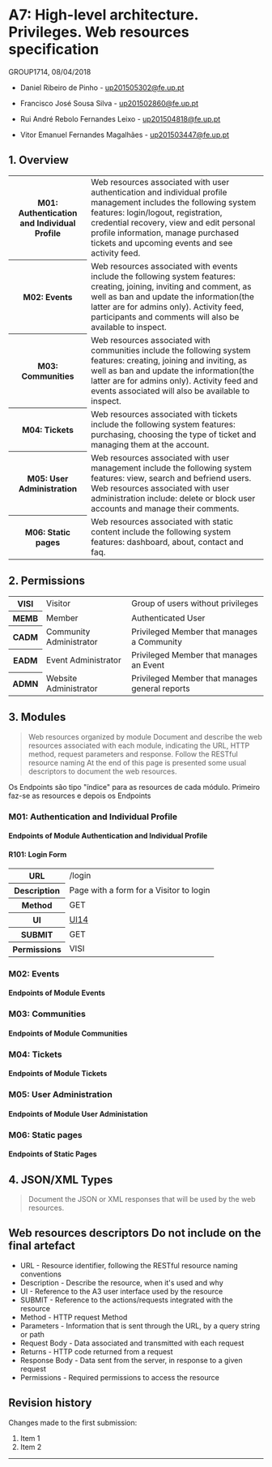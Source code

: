 # A7: High-level architecture. Privileges. Web resources specification
 
  GROUP1714, 08/04/2018

* Daniel Ribeiro de Pinho - up201505302@fe.up.pt

* Francisco José Sousa Silva - up201502860@fe.up.pt

* Rui André Rebolo Fernandes Leixo - up201504818@fe.up.pt

* Vitor Emanuel Fernandes Magalhães - up201503447@fe.up.pt


## 1. Overview


<table>
		<tr>
			<th>M01: Authentication and Individual Profile</th>
			<td>Web resources associated with user authentication and individual profile management includes the following system features: login/logout, registration, credential recovery, view and edit personal profile information, manage purchased tickets and upcoming events and see activity feed.</td>
		</tr>
		<tr>
			<th>M02: Events</th>
			<td>Web resources associated with events include the following system features: creating, joining, inviting and comment, as well as ban and update the information(the latter are for admins only). Activity feed, participants and comments will also be available to inspect.</td>
		</tr>
		<tr>
			<th>M03: Communities</th>
			<td>Web resources associated with communities include the following system features: creating, joining and inviting, as well as ban and update the information(the latter are for admins only). Activity feed and events associated will also be available to inspect.</td>
		</tr>
		<tr>
			<th>M04: Tickets</th>
			<td>Web resources associated with tickets include the following system features: purchasing, choosing the type of ticket and managing them at the account.</td>
		</tr>
		<tr>
			<th>M05: User Administration</th>
			<td>Web resources associated with user management include the following system features: view, search and befriend users. Web resources associated with user administration include: delete or block user accounts and manage their comments.</td>
		</tr>
		<tr>
			<th>M06: Static pages</th>
			<td>Web resources associated with static content include the following system features: dashboard, about, contact and faq.</td>
		</tr>
</table>

 
 
## 2. Permissions

<table>
<tr>
<th>VISI</th>
<td>Visitor</td>
<td>Group of users without privileges</td>
</tr>
<tr>
<th>MEMB</th>
<td>Member</td>
<td>Authenticated User</td>
</tr> 
  <tr>
<th>CADM</th>
<td>Community Administrator</td>
<td>Privileged Member that manages a Community</td>
</tr>
<tr>
<th>EADM</th>
<td>Event Administrator</td>
<td>Privileged Member that manages an Event</td>
</tr>
 <tr>
<th>ADMN</th>
<td>Website Administrator</td>
<td>Privileged Member that manages general reports</td>
</tr>
</table>
 
## 3. Modules
 
> Web resources organized by module
> Document and describe the web resources associated with each module, indicating the URL, HTTP method, request parameters and response.
> Follow the RESTful resource naming
> At the end of this page is presented some usual descriptors to document the web resources.


Os Endpoints são tipo "índice" para as resources de cada módulo.
Primeiro faz-se as resources e depois os Endpoints

### M01: Authentication and Individual Profile

#### Endpoints of Module Authentication and Individual Profile

#### R101: Login Form

<table>
<tr>
<th>URL</th>
<td>/login</td>
</tr>
<tr>
<th>Description</th>
<td>Page with a form for a Visitor to login</td>
</tr>
<tr>
<th>Method</th>
<td>GET</td>
</tr>
<tr>
<th>UI</th>
<td><a href="https://raw.githubusercontent.com/LastLombax/lbaw1714/master/Interfaces'%20screenshots/login.png?token=AYlAMWcXZy9q3IRZmn6LlvMOdbA69KRAks5az2bMwA%3D%3D">UI14</a>
</td>
</tr>
<tr>
<th>SUBMIT</th>
<td>GET</td>
</tr>
<tr>
<th>Permissions</th>
<td>VISI</td>
</tr>
</table>


 
### M02: Events

#### Endpoints of Module Events

### M03: Communities

#### Endpoints of Module Communities

### M04: Tickets

#### Endpoints of Module Tickets

### M05: User Administration

#### Endpoints of Module User Administation

### M06: Static pages
 
#### Endpoints of Static Pages

## 4. JSON/XML Types
 
> Document the JSON or XML responses that will be used by the web resources.
 
## Web resources descriptors <note important>Do not include on the final artefact</note>
 
  * URL - Resource identifier, following the RESTful resource naming conventions 
  * Description - Describe the resource, when it's used and why
  * UI - Reference to the A3 user interface used by the resource
  * SUBMIT - Reference to the actions/requests integrated with the resource
  * Method - HTTP request Method
  * Parameters - Information that is sent through the URL, by a query string or path
  * Request Body - Data associated and transmitted with each request
  * Returns - HTTP code returned from a request
  * Response Body - Data sent from the server, in response to a given request
  * Permissions - Required permissions to access the resource
 
## Revision history
 
Changes made to the first submission:
1. Item 1
1. Item 2
 
***
